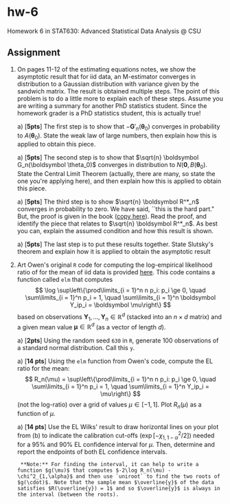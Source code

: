 # hw-6

Homework 6 in STAT630: Advanced Statistical Data Analysis @ CSU

## Assignment

1. On pages 11-12 of the estimating equations notes, we show the asymptotic result that for iid data, an M-estimator converges in distribution to a Gaussian distribution with variance given by the sandwich matrix. The result is obtained multiple steps. The point of this problem is to do a little more to explain each of these steps. Assume you are writing a summary for another PhD statistics student. Since the homework grader is a PhD statistics student, this is actually true!

    a) [**5pts**] The first step is to show that $-\boldsymbol G'_n(\boldsymbol \theta_0)$ converges in probability to $A(\boldsymbol \theta_0)$. State the weak law of large numbers, then explain how this is applied to obtain this piece.  
  
    a) [**5pts**] The second step is to show that $\sqrt{n} \boldsymbol G_n(\boldsymbol \theta_0)$ converges in distribution to $N(\boldsymbol 0, B(\boldsymbol \theta_0)$.  State the Central Limit Theorem (actually, there are many, so state the one you're applying here), and then explain how this is applied to obtain this piece.
  
    a) [**5pts**] The third step is to show $\sqrt{n} \boldsymbol R^*_n$ converges in probability to zero.  We have said, ``this is the hard part."  But, the proof is given in the book ([copy here](./m_estimator_proof.pdf)).  Read the proof, and identify the piece that relates to $\sqrt{n} \boldsymbol R^*_n$. As best you can, explain the assumed condition and how this result is shown.
  
    a) [**5pts**] The last step is to put these results together. State Slutsky's theorem and explain how it is applied to obtain the asymptotic result
  
1. Art Owen's original `R` code for computing the log-empirical likelihood ratio of for the mean of iid data is provided [here](./owen_el_mean.R). This code contains a function called `elm` that computes
$$
\log \sup\left\{\prod\limits_{i = 1}^n n p_i: p_i \ge 0, \quad \sum\limits_{i = 1}^n p_i = 1, \quad \sum\limits_{i = 1}^n \boldsymbol Y_ip_i = \boldsymbol \mu\right\}
$$
based on observations $\boldsymbol Y_1, \dots, \boldsymbol Y_n \in \mathbb{R}^d$ (stacked into an $n \times d$ matrix) and a given mean value $\boldsymbol \mu \in \mathbb{R}^d$ (as a vector of length $d$).

    a) [**2pts**] Using the random seed `630` in `R`, generate $100$ observations of a standard normal distribution. Call this `y`.
    
    a) [**14 pts**] Using the `elm` function from Owen's code, compute the EL ratio for the mean:
        $$
        R_n(\mu) = \sup\left\{\prod\limits_{i = 1}^n n p_i: p_i \ge 0, \quad \sum\limits_{i = 1}^n p_i = 1, \quad \sum\limits_{i = 1}^n Y_ip_i = \mu\right\}
        $$
        (not the log-ratio) over a grid of values $\mu \in [-1, 1]$. Plot $R_n(\mu)$ as a function of $\mu$.
    
    a) [**14 pts**] Use the EL Wilks' result to draw horizontal lines on your plot from (b) to indicate the calibration cut-offs ($\exp[-\chi^2_{1, 1 - \alpha} / 2]$) needed for a 95% and 90% EL confidence interval for $\mu$. Then, determine and report the endpoints of both EL confidence intervals.
    
        **Note:** For finding the interval, it can help to write a function $g(\mu)$ that computes $-2\log R_n(\mu) - \chi^2_{1,\alpha}$ and then use `uniroot` to find the two roots of $g(\cdot)$. Note that the sample mean $\overline{y}$ of the data satisfies $R(\overline{y}) = 1$ and so $\overline{y}$ is always in the interval (between the roots).
    
  
